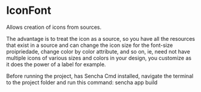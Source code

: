IconFont
========
Allows creation of icons from sources.


The advantage is to treat the icon as a source, so you have all the resources that exist in a source and can change the icon size for the font-size proipriedade, change color by color attribute, and so on, ie, need not have multiple icons of various sizes and colors in your design, you customize as it does the power of a label for example.

Before running the project, has Sencha Cmd installed, navigate the terminal to the project folder and run this command: sencha app build